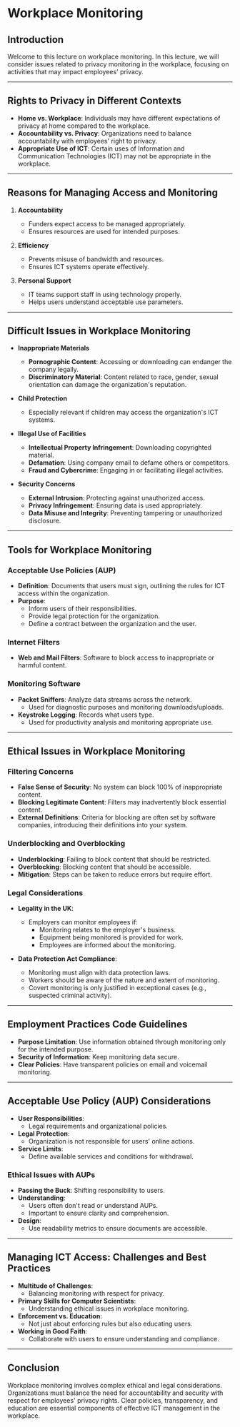 # Workplace Monitoring

## Introduction

Welcome to this lecture on workplace monitoring. In this lecture, we will consider issues related to privacy monitoring in the workplace, focusing on activities that may impact employees' privacy.

---

## Rights to Privacy in Different Contexts

- **Home vs. Workplace**: Individuals may have different expectations of privacy at home compared to the workplace.
- **Accountability vs. Privacy**: Organizations need to balance accountability with employees' right to privacy.
- **Appropriate Use of ICT**: Certain uses of Information and Communication Technologies (ICT) may not be appropriate in the workplace.

---

## Reasons for Managing Access and Monitoring

1. **Accountability**
   - Funders expect access to be managed appropriately.
   - Ensures resources are used for intended purposes.

2. **Efficiency**
   - Prevents misuse of bandwidth and resources.
   - Ensures ICT systems operate effectively.

3. **Personal Support**
   - IT teams support staff in using technology properly.
   - Helps users understand acceptable use parameters.

---

## Difficult Issues in Workplace Monitoring

- **Inappropriate Materials**
  - **Pornographic Content**: Accessing or downloading can endanger the company legally.
  - **Discriminatory Material**: Content related to race, gender, sexual orientation can damage the organization's reputation.

- **Child Protection**
  - Especially relevant if children may access the organization's ICT systems.

- **Illegal Use of Facilities**
  - **Intellectual Property Infringement**: Downloading copyrighted material.
  - **Defamation**: Using company email to defame others or competitors.
  - **Fraud and Cybercrime**: Engaging in or facilitating illegal activities.

- **Security Concerns**
  - **External Intrusion**: Protecting against unauthorized access.
  - **Privacy Infringement**: Ensuring data is used appropriately.
  - **Data Misuse and Integrity**: Preventing tampering or unauthorized disclosure.

---

## Tools for Workplace Monitoring

### Acceptable Use Policies (AUP)

- **Definition**: Documents that users must sign, outlining the rules for ICT access within the organization.
- **Purpose**:
  - Inform users of their responsibilities.
  - Provide legal protection for the organization.
  - Define a contract between the organization and the user.

### Internet Filters

- **Web and Mail Filters**: Software to block access to inappropriate or harmful content.

### Monitoring Software

- **Packet Sniffers**: Analyze data streams across the network.
  - Used for diagnostic purposes and monitoring downloads/uploads.
- **Keystroke Logging**: Records what users type.
  - Used for productivity analysis and monitoring appropriate use.

---

## Ethical Issues in Workplace Monitoring

### Filtering Concerns

- **False Sense of Security**: No system can block 100% of inappropriate content.
- **Blocking Legitimate Content**: Filters may inadvertently block essential content.
- **External Definitions**: Criteria for blocking are often set by software companies, introducing their definitions into your system.

### Underblocking and Overblocking

- **Underblocking**: Failing to block content that should be restricted.
- **Overblocking**: Blocking content that should be accessible.
- **Mitigation**: Steps can be taken to reduce errors but require effort.

### Legal Considerations

- **Legality in the UK**:
  - Employers can monitor employees if:
    - Monitoring relates to the employer's business.
    - Equipment being monitored is provided for work.
    - Employees are informed about the monitoring.

- **Data Protection Act Compliance**:
  - Monitoring must align with data protection laws.
  - Workers should be aware of the nature and extent of monitoring.
  - Covert monitoring is only justified in exceptional cases (e.g., suspected criminal activity).

---

## Employment Practices Code Guidelines

- **Purpose Limitation**: Use information obtained through monitoring only for the intended purpose.
- **Security of Information**: Keep monitoring data secure.
- **Clear Policies**: Have transparent policies on email and voicemail monitoring.

---

## Acceptable Use Policy (AUP) Considerations

- **User Responsibilities**:
  - Legal requirements and organizational policies.
- **Legal Protection**:
  - Organization is not responsible for users' online actions.
- **Service Limits**:
  - Define available services and conditions for withdrawal.

### Ethical Issues with AUPs

- **Passing the Buck**: Shifting responsibility to users.
- **Understanding**:
  - Users often don't read or understand AUPs.
  - Important to ensure clarity and comprehension.
- **Design**:
  - Use readability metrics to ensure documents are accessible.

---

## Managing ICT Access: Challenges and Best Practices

- **Multitude of Challenges**:
  - Balancing monitoring with respect for privacy.
- **Primary Skills for Computer Scientists**:
  - Understanding ethical issues in workplace monitoring.
- **Enforcement vs. Education**:
  - Not just about enforcing rules but also educating users.
- **Working in Good Faith**:
  - Collaborate with users to ensure understanding and compliance.

---

## Conclusion

Workplace monitoring involves complex ethical and legal considerations. Organizations must balance the need for accountability and security with respect for employees' privacy rights. Clear policies, transparency, and education are essential components of effective ICT management in the workplace.

